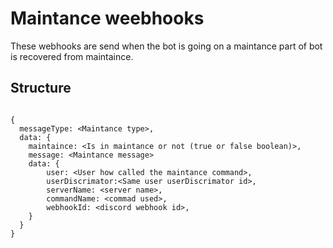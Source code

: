 # Maintance weebhooks

These webhooks are send when the bot is going on a maintance part of bot is recovered from maintaince.

## Structure

```

{
  messageType: <Maintance type>,
  data: {
    maintaince: <Is in maintance or not (true or false boolean)>,
    message: <Maintance message>
    data: {
        user: <User how called the maintance command>,
        userDiscrimator:<Same user userDiscrimator id>,
        serverName: <server name>,
        commandName: <commad used>,
        webhookId: <discord webhook id>,
    }
  }
}


```

